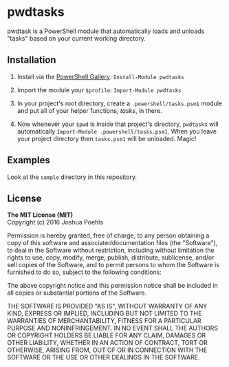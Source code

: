 # pwdtasks

pwdtask is a PowerShell module that automatically loads and unloads "tasks"
based on your current working directory.

## Installation

1. Install via the [PowerShell Gallery](https://www.powershellgallery.com/packages/pwdtasks): `Install-Module pwdtasks`

2. Import the module your `$profile`: `Import-Module pwdtasks`

3. In your project's root directory, create a `.powershell/tasks.psm1` module
and put all of your helper functions, *tasks*, in there.

4. Now whenever your `$pwd` is inside that project's directory, `pwdtasks` will
automatically `Import-Module .powershell/tasks.psm1`. When you leave your
project directory then `tasks.psm1` will be unloaded. Magic!

## Examples

Look at the `sample` directory in this repository. 

## License

**The MIT License (MIT)**  
Copyright (c) 2016 Joshua Poehls

Permission is hereby granted, free of charge, to any person obtaining a copy of
this software and associateddocumentation files (the "Software"), to deal in the
Software without restriction, including without limitation the rights to use,
copy, modify, merge, publish, distribute, sublicense, and/or sell copies of the
Software, and to permit persons to whom the Software is furnished to do so,
subject to the following conditions:

The above copyright notice and this permission notice shall be included in all
copies or substantial portions of the Software.

THE SOFTWARE IS PROVIDED "AS IS", WITHOUT WARRANTY OF ANY KIND, EXPRESS OR
IMPLIED, INCLUDING BUT NOT LIMITED TO THE WARRANTIES OF MERCHANTABILITY, FITNESS
FOR A PARTICULAR PURPOSE AND NONINFRINGEMENT. IN NO EVENT SHALL THE AUTHORS OR
COPYRIGHT HOLDERS BE LIABLE FOR ANY CLAIM, DAMAGES OR OTHER LIABILITY, WHETHER
IN AN ACTION OF CONTRACT, TORT OR OTHERWISE, ARISING FROM, OUT OF OR IN
CONNECTION WITH THE SOFTWARE OR THE USE OR OTHER DEALINGS IN THE SOFTWARE.